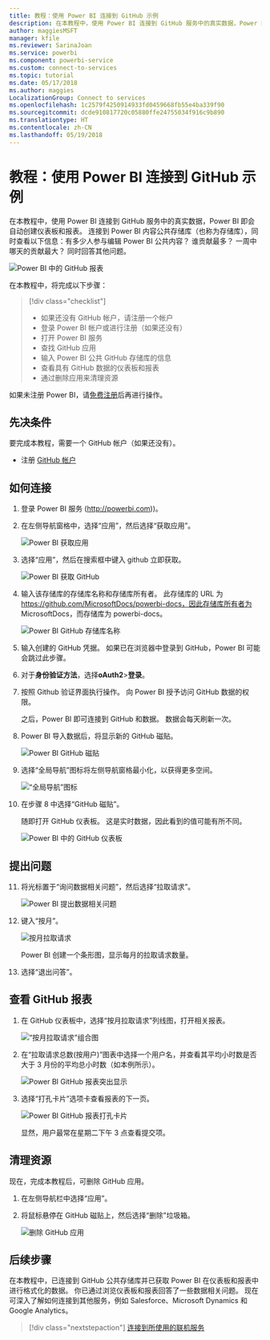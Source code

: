 ```yaml
---
title: 教程：使用 Power BI 连接到 GitHub 示例
description: 在本教程中，使用 Power BI 连接到 GitHub 服务中的真实数据，Power BI 即会自动创建仪表板和报表。
author: maggiesMSFT
manager: kfile
ms.reviewer: SarinaJoan
ms.service: powerbi
ms.component: powerbi-service
ms.custom: connect-to-services
ms.topic: tutorial
ms.date: 05/17/2018
ms.author: maggies
LocalizationGroup: Connect to services
ms.openlocfilehash: 1c2579f4250914933fd0459668fb55e4ba339f90
ms.sourcegitcommit: dcde910817720c05880ffe24755034f916c9b890
ms.translationtype: HT
ms.contentlocale: zh-CN
ms.lasthandoff: 05/19/2018
---
```

# <a name="tutorial-connect-to-a-github-sample-with-power-bi"></a>教程：使用 Power BI 连接到 GitHub 示例
在本教程中，使用 Power BI 连接到 GitHub 服务中的真实数据，Power BI 即会自动创建仪表板和报表。 连接到 Power BI 内容公共存储库（也称为存储库），同时查看以下信息：有多少人参与编辑 Power BI 公共内容？ 谁贡献最多？ 一周中哪天的贡献最大？ 同时回答其他问题。 

![Power BI 中的 GitHub 报表](media/service-tutorial-connect-to-github/power-bi-github-app-tutorial-punch-card.png)

在本教程中，将完成以下步骤：

> [!div class="checklist"]
> * 如果还没有 GitHub 帐户，请注册一个帐户 
> * 登录 Power BI 帐户或进行注册（如果还没有）
> * 打开 Power BI 服务
> * 查找 GitHub 应用
> * 输入 Power BI 公共 GitHub 存储库的信息
> * 查看具有 GitHub 数据的仪表板和报表
> * 通过删除应用来清理资源

如果未注册 Power BI，请[免费注册](https://app.powerbi.com/signupredirect?pbi_source=web)后再进行操作。

## <a name="prerequisites"></a>先决条件

要完成本教程，需要一个 GitHub 帐户（如果还没有）。 

- 注册 [GitHub 帐户](https://docs.microsoft.com/contribute/get-started-setup-github)


## <a name="how-to-connect"></a>如何连接
1. 登录 Power BI 服务 (http://powerbi.com))。 
2. 在左侧导航窗格中，选择“应用”，然后选择“获取应用”。
   
   ![Power BI 获取应用](media/service-tutorial-connect-to-github/power-bi-github-app-tutorial.png) 

3. 选择“应用”，然后在搜索框中键入 github 立即获取。
   
   ![Power BI 获取 GitHub](media/service-tutorial-connect-to-github/power-bi-github-app-tutorial-get-it-now.png) 

4. 输入该存储库的存储库名称和存储库所有者。 此存储库的 URL 为 https://github.com/MicrosoftDocs/powerbi-docs，因此存储库所有者为 MicrosoftDocs，而存储库为 powerbi-docs。 
   
    ![Power BI GitHub 存储库名称](media/service-tutorial-connect-to-github/power-bi-github-app-tutorial-repo-name.png)

5. 输入创建的 GitHub 凭据。 如果已在浏览器中登录到 GitHub，Power BI 可能会跳过此步骤。 

6. 对于**身份验证方法**，选择**oAuth2**\>**登录**。

7. 按照 Github 验证界面执行操作。 向 Power BI 授予访问 GitHub 数据的权限。
   
   之后，Power BI 即可连接到 GitHub 和数据。  数据会每天刷新一次。

8. Power BI 导入数据后，将显示新的 GitHub 磁贴。 
 
   ![Power BI GitHub 磁贴](media/service-tutorial-connect-to-github/power-bi-github-app-tutorial-tile.png) 

8. 选择“全局导航”图标将左侧导航窗格最小化，以获得更多空间。

    ![“全局导航”图标](media/service-tutorial-connect-to-github/power-bi-global-navigation-icon.png)

10. 在步骤 8 中选择“GitHub 磁贴”。 
    
    随即打开 GitHub 仪表板。 这是实时数据，因此看到的值可能有所不同。

    ![Power BI 中的 GitHub 仪表板](media/service-tutorial-connect-to-github/power-bi-github-app-tutorial-dashboard.png)

    

## <a name="ask-a-question"></a>提出问题

11. 将光标置于“询问数据相关问题”，然后选择“拉取请求”。 

    ![Power BI 提出数据相关问题](media/service-tutorial-connect-to-github/power-bi-github-app-tutorial-ask-question.png)

12. 键入“按月”。
 
    ![按月拉取请求](media/service-tutorial-connect-to-github/power-bi-github-app-tutorial-ask-question-by-month.png)

     Power BI 创建一个条形图，显示每月的拉取请求数量。

13. 选择“退出问答”。

## <a name="view-the-github-report"></a>查看 GitHub 报表 

1. 在 GitHub 仪表板中，选择“按月拉取请求”列线图，打开相关报表。

    ![“按月拉取请求”组合图](media/service-tutorial-connect-to-github/power-bi-github-app-tutorial-pull-requests-combo-chart.png)

2. 在“拉取请求总数(按用户)”图表中选择一个用户名，并查看其平均小时数是否大于 3 月份的平均总小时数（如本例所示）。

    ![Power BI GitHub 报表突出显示](media/service-tutorial-connect-to-github/power-bi-github-app-tutorial-report-highlight.png)

3. 选择“打孔卡片”选项卡查看报表的下一页。 
 
    ![Power BI GitHub 报表打孔卡片](media/service-tutorial-connect-to-github/power-bi-github-app-tutorial-tues-3pm.png)

    显然，用户最常在星期二下午 3 点查看提交项。

## <a name="clean-up-resources"></a>清理资源

现在，完成本教程后，可删除 GitHub 应用。 

1. 在左侧导航栏中选择“应用”。
2. 将鼠标悬停在 GitHub 磁贴上，然后选择“删除”垃圾箱。

    ![删除 GitHub 应用](media/service-tutorial-connect-to-github/power-bi-github-app-tutorial-delete.png)

## <a name="next-steps"></a>后续步骤

在本教程中，已连接到 GitHub 公共存储库并已获取 Power BI 在仪表板和报表中进行格式化的数据。 你已通过浏览仪表板和报表回答了一些数据相关问题。 现在可深入了解如何连接到其他服务，例如 Salesforce、Microsoft Dynamics 和 Google Analytics。 
 
> [!div class="nextstepaction"]
> [连接到所使用的联机服务](./service-connect-to-services.md)


